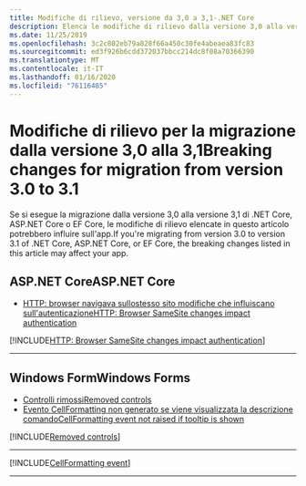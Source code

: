 ```yaml
---
title: Modifiche di rilievo, versione da 3,0 a 3,1-.NET Core
description: Elenca le modifiche di rilievo dalla versione 3,0 alla versione 3,1 di .NET Core, ASP.NET Core e EF Core.
ms.date: 11/25/2019
ms.openlocfilehash: 3c2c802eb79a828f66a450c30fe4abeaea83fc83
ms.sourcegitcommit: ed3f926b6cdd372037bbcc214dc8f08a70366390
ms.translationtype: MT
ms.contentlocale: it-IT
ms.lasthandoff: 01/16/2020
ms.locfileid: "76116485"
---
```

# <a name="breaking-changes-for-migration-from-version-30-to-31"></a><span data-ttu-id="e121b-103">Modifiche di rilievo per la migrazione dalla versione 3,0 alla 3,1</span><span class="sxs-lookup"><span data-stu-id="e121b-103">Breaking changes for migration from version 3.0 to 3.1</span></span>

<span data-ttu-id="e121b-104">Se si esegue la migrazione dalla versione 3,0 alla versione 3,1 di .NET Core, ASP.NET Core o EF Core, le modifiche di rilievo elencate in questo articolo potrebbero influire sull'app.</span><span class="sxs-lookup"><span data-stu-id="e121b-104">If you're migrating from version 3.0 to version 3.1 of .NET Core, ASP.NET Core, or EF Core, the breaking changes listed in this article may affect your app.</span></span>

## <a name="aspnet-core"></a><span data-ttu-id="e121b-105">ASP.NET Core</span><span class="sxs-lookup"><span data-stu-id="e121b-105">ASP.NET Core</span></span>

- [<span data-ttu-id="e121b-106">HTTP: browser navigava sullostesso sito modifiche che influiscano sull'autenticazione</span><span class="sxs-lookup"><span data-stu-id="e121b-106">HTTP: Browser SameSite changes impact authentication</span></span>](#http-browser-samesite-changes-impact-authentication)

[!INCLUDE[HTTP: Browser SameSite changes impact authentication](~/includes/core-changes/aspnetcore/3.1/http-cookie-samesite-authn-impacts.md)]

***

## <a name="windows-forms"></a><span data-ttu-id="e121b-107">Windows Form</span><span class="sxs-lookup"><span data-stu-id="e121b-107">Windows Forms</span></span>

- [<span data-ttu-id="e121b-108">Controlli rimossi</span><span class="sxs-lookup"><span data-stu-id="e121b-108">Removed controls</span></span>](#removed-controls)
- [<span data-ttu-id="e121b-109">Evento CellFormatting non generato se viene visualizzata la descrizione comando</span><span class="sxs-lookup"><span data-stu-id="e121b-109">CellFormatting event not raised if tooltip is shown</span></span>](#cellformatting-event-not-raised-if-tooltip-is-shown)

[!INCLUDE[Removed controls](~/includes/core-changes/windowsforms/3.1/remove-controls-3.1.md)]

***

[!INCLUDE[CellFormatting event](~/includes/core-changes/windowsforms/3.1/cellformatting-event-not-raised.md)]

***
